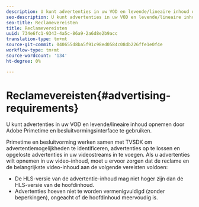 ```yaml
---
description: U kunt advertenties in uw VOD en levende/lineaire inhoud opnemen door Adobe Primetime en besluitvormingsinterface te gebruiken.
seo-description: U kunt advertenties in uw VOD en levende/lineaire inhoud opnemen door Adobe Primetime en besluitvormingsinterface te gebruiken.
seo-title: Reclamevereisten
title: Reclamevereisten
uuid: 734e6fc1-9343-4a5c-86a9-2a6d8e2b9acc
translation-type: tm+mt
source-git-commit: 040655d8ba5f91c98ed0584c08db226ffe1e0f4e
workflow-type: tm+mt
source-wordcount: '134'
ht-degree: 0%

---
```



# Reclamevereisten{#advertising-requirements}

U kunt advertenties in uw VOD en levende/lineaire inhoud opnemen door Adobe Primetime en besluitvormingsinterface te gebruiken.

<!--<a id="section_4889E0ED7A4241D98E61AD6C846B84B6"></a>-->

Primetime en besluitvorming werken samen met TVSDK om advertentiemogelijkheden te identificeren, advertenties op te lossen en opgeloste advertenties in uw videostreams in te voegen.
Als u advertenties wilt opnemen in uw video-inhoud, moet u ervoor zorgen dat de reclame en de belangrijkste video-inhoud aan de volgende vereisten voldoen:

* De HLS-versie van de advertentie-inhoud mag niet hoger zijn dan de HLS-versie van de hoofdinhoud.
* Advertenties hoeven niet te worden vermenigvuldigd (zonder beperkingen), ongeacht of de hoofdinhoud meervoudig is.

